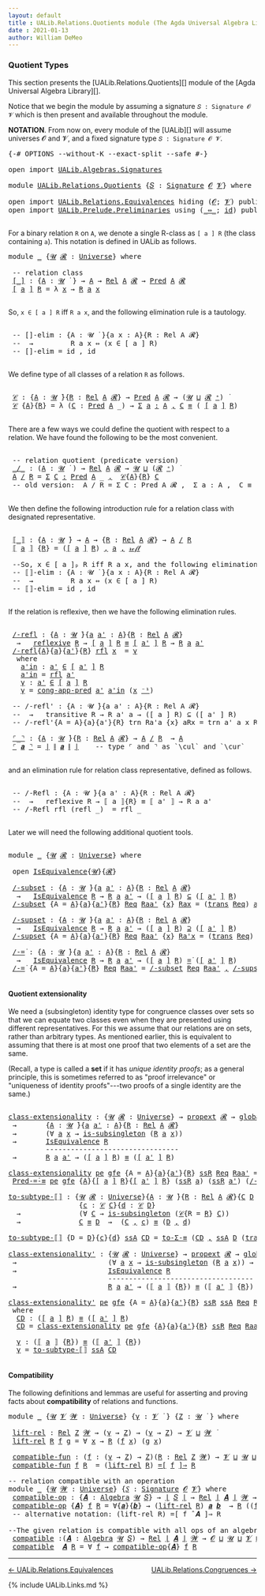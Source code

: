```yaml
---
layout: default
title : UALib.Relations.Quotients module (The Agda Universal Algebra Library)
date : 2021-01-13
author: William DeMeo
---
```


### <a id="quotient-types">Quotient Types</a>

This section presents the [UALib.Relations.Quotients][] module of the [Agda Universal Algebra Library][].

Notice that we begin the module by assuming a signature `𝑆 : Signature 𝓞 𝓥` which is then present and available throughout the module.

**NOTATION**.  From now on, every module of the [UALib][] will assume universes 𝓞 and 𝓥, and a fixed signature type `𝑆 : Signature 𝓞 𝓥`.

<pre class="Agda">
<a id="585" class="Symbol">{-#</a> <a id="589" class="Keyword">OPTIONS</a> <a id="597" class="Pragma">--without-K</a> <a id="609" class="Pragma">--exact-split</a> <a id="623" class="Pragma">--safe</a> <a id="630" class="Symbol">#-}</a>

<a id="635" class="Keyword">open</a> <a id="640" class="Keyword">import</a> <a id="647" href="UALib.Algebras.Signatures.html" class="Module">UALib.Algebras.Signatures</a>

<a id="674" class="Keyword">module</a> <a id="681" href="UALib.Relations.Quotients.html" class="Module">UALib.Relations.Quotients</a> <a id="707" class="Symbol">{</a><a id="708" href="UALib.Relations.Quotients.html#708" class="Bound">𝑆</a> <a id="710" class="Symbol">:</a> <a id="712" href="UALib.Algebras.Signatures.html#1457" class="Function">Signature</a> <a id="722" href="universes.html#613" class="Generalizable">𝓞</a> <a id="724" href="universes.html#617" class="Generalizable">𝓥</a><a id="725" class="Symbol">}</a> <a id="727" class="Keyword">where</a>

<a id="734" class="Keyword">open</a> <a id="739" class="Keyword">import</a> <a id="746" href="UALib.Relations.Equivalences.html" class="Module">UALib.Relations.Equivalences</a> <a id="775" class="Keyword">hiding</a> <a id="782" class="Symbol">(</a><a id="783" href="universes.html#613" class="Generalizable">𝓞</a><a id="784" class="Symbol">;</a> <a id="786" href="universes.html#617" class="Generalizable">𝓥</a><a id="787" class="Symbol">)</a> <a id="789" class="Keyword">public</a>
<a id="796" class="Keyword">open</a> <a id="801" class="Keyword">import</a> <a id="808" href="UALib.Prelude.Preliminaries.html" class="Module">UALib.Prelude.Preliminaries</a> <a id="836" class="Keyword">using</a> <a id="842" class="Symbol">(</a><a id="843" href="MGS-MLTT.html#7080" class="Function Operator">_⇔_</a><a id="846" class="Symbol">;</a> <a id="848" href="MGS-MLTT.html#3744" class="Function">id</a><a id="850" class="Symbol">)</a> <a id="852" class="Keyword">public</a>

</pre>

For a binary relation `R` on `A`, we denote a single R-class as `[ a ] R` (the class containing `a`). This notation is defined in UALib as follows.

<pre class="Agda">
<a id="1034" class="Keyword">module</a> <a id="1041" href="UALib.Relations.Quotients.html#1041" class="Module">_</a> <a id="1043" class="Symbol">{</a><a id="1044" href="UALib.Relations.Quotients.html#1044" class="Bound">𝓤</a> <a id="1046" href="UALib.Relations.Quotients.html#1046" class="Bound">𝓡</a> <a id="1048" class="Symbol">:</a> <a id="1050" href="universes.html#551" class="Postulate">Universe</a><a id="1058" class="Symbol">}</a> <a id="1060" class="Keyword">where</a>

 <a id="1068" class="Comment">-- relation class</a>
 <a id="1087" href="UALib.Relations.Quotients.html#1087" class="Function Operator">[_]</a> <a id="1091" class="Symbol">:</a> <a id="1093" class="Symbol">{</a><a id="1094" href="UALib.Relations.Quotients.html#1094" class="Bound">A</a> <a id="1096" class="Symbol">:</a> <a id="1098" href="UALib.Relations.Quotients.html#1044" class="Bound">𝓤</a> <a id="1100" href="universes.html#758" class="Function Operator">̇</a> <a id="1102" class="Symbol">}</a> <a id="1104" class="Symbol">→</a> <a id="1106" href="UALib.Relations.Quotients.html#1094" class="Bound">A</a> <a id="1108" class="Symbol">→</a> <a id="1110" href="UALib.Relations.Binary.html#1507" class="Function">Rel</a> <a id="1114" href="UALib.Relations.Quotients.html#1094" class="Bound">A</a> <a id="1116" href="UALib.Relations.Quotients.html#1046" class="Bound">𝓡</a> <a id="1118" class="Symbol">→</a> <a id="1120" href="UALib.Relations.Unary.html#1082" class="Function">Pred</a> <a id="1125" href="UALib.Relations.Quotients.html#1094" class="Bound">A</a> <a id="1127" href="UALib.Relations.Quotients.html#1046" class="Bound">𝓡</a>
 <a id="1130" href="UALib.Relations.Quotients.html#1087" class="Function Operator">[</a> <a id="1132" href="UALib.Relations.Quotients.html#1132" class="Bound">a</a> <a id="1134" href="UALib.Relations.Quotients.html#1087" class="Function Operator">]</a> <a id="1136" href="UALib.Relations.Quotients.html#1136" class="Bound">R</a> <a id="1138" class="Symbol">=</a> <a id="1140" class="Symbol">λ</a> <a id="1142" href="UALib.Relations.Quotients.html#1142" class="Bound">x</a> <a id="1144" class="Symbol">→</a> <a id="1146" href="UALib.Relations.Quotients.html#1136" class="Bound">R</a> <a id="1148" href="UALib.Relations.Quotients.html#1132" class="Bound">a</a> <a id="1150" href="UALib.Relations.Quotients.html#1142" class="Bound">x</a>

</pre>

So, `x ∈ [ a ] R` iff `R a x`, and the following elimination rule is a tautology.

<pre class="Agda">

 <a id="1263" class="Comment">-- []-elim : {A : 𝓤 ̇ }{a x : A}{R : Rel A 𝓡}</a>
 <a id="1310" class="Comment">--  →         R a x ⇔ (x ∈ [ a ] R)</a>
 <a id="1347" class="Comment">-- []-elim = id , id</a>

</pre>

We define type of all classes of a relation `R` as follows.

<pre class="Agda">

 <a id="1457" href="UALib.Relations.Quotients.html#1457" class="Function">𝒞</a> <a id="1459" class="Symbol">:</a> <a id="1461" class="Symbol">{</a><a id="1462" href="UALib.Relations.Quotients.html#1462" class="Bound">A</a> <a id="1464" class="Symbol">:</a> <a id="1466" href="UALib.Relations.Quotients.html#1044" class="Bound">𝓤</a> <a id="1468" href="universes.html#758" class="Function Operator">̇</a><a id="1469" class="Symbol">}{</a><a id="1471" href="UALib.Relations.Quotients.html#1471" class="Bound">R</a> <a id="1473" class="Symbol">:</a> <a id="1475" href="UALib.Relations.Binary.html#1507" class="Function">Rel</a> <a id="1479" href="UALib.Relations.Quotients.html#1462" class="Bound">A</a> <a id="1481" href="UALib.Relations.Quotients.html#1046" class="Bound">𝓡</a><a id="1482" class="Symbol">}</a> <a id="1484" class="Symbol">→</a> <a id="1486" href="UALib.Relations.Unary.html#1082" class="Function">Pred</a> <a id="1491" href="UALib.Relations.Quotients.html#1462" class="Bound">A</a> <a id="1493" href="UALib.Relations.Quotients.html#1046" class="Bound">𝓡</a> <a id="1495" class="Symbol">→</a> <a id="1497" class="Symbol">(</a><a id="1498" href="UALib.Relations.Quotients.html#1044" class="Bound">𝓤</a> <a id="1500" href="Agda.Primitive.html#636" class="Primitive Operator">⊔</a> <a id="1502" href="UALib.Relations.Quotients.html#1046" class="Bound">𝓡</a> <a id="1504" href="universes.html#527" class="Primitive Operator">⁺</a><a id="1505" class="Symbol">)</a> <a id="1507" href="universes.html#758" class="Function Operator">̇</a>
 <a id="1510" href="UALib.Relations.Quotients.html#1457" class="Function">𝒞</a> <a id="1512" class="Symbol">{</a><a id="1513" href="UALib.Relations.Quotients.html#1513" class="Bound">A</a><a id="1514" class="Symbol">}{</a><a id="1516" href="UALib.Relations.Quotients.html#1516" class="Bound">R</a><a id="1517" class="Symbol">}</a> <a id="1519" class="Symbol">=</a> <a id="1521" class="Symbol">λ</a> <a id="1523" class="Symbol">(</a><a id="1524" href="UALib.Relations.Quotients.html#1524" class="Bound">C</a> <a id="1526" class="Symbol">:</a> <a id="1528" href="UALib.Relations.Unary.html#1082" class="Function">Pred</a> <a id="1533" href="UALib.Relations.Quotients.html#1513" class="Bound">A</a> <a id="1535" class="Symbol">_)</a> <a id="1538" class="Symbol">→</a> <a id="1540" href="MGS-MLTT.html#3074" class="Function">Σ</a> <a id="1542" href="UALib.Relations.Quotients.html#1542" class="Bound">a</a> <a id="1544" href="MGS-MLTT.html#3074" class="Function">꞉</a> <a id="1546" href="UALib.Relations.Quotients.html#1513" class="Bound">A</a> <a id="1548" href="MGS-MLTT.html#3074" class="Function">,</a> <a id="1550" href="UALib.Relations.Quotients.html#1524" class="Bound">C</a> <a id="1552" href="UALib.Prelude.Preliminaries.html#5654" class="Datatype Operator">≡</a> <a id="1554" class="Symbol">(</a> <a id="1556" href="UALib.Relations.Quotients.html#1087" class="Function Operator">[</a> <a id="1558" href="UALib.Relations.Quotients.html#1542" class="Bound">a</a> <a id="1560" href="UALib.Relations.Quotients.html#1087" class="Function Operator">]</a> <a id="1562" href="UALib.Relations.Quotients.html#1516" class="Bound">R</a><a id="1563" class="Symbol">)</a>

</pre>

There are a few ways we could define the quotient with respect to a relation. We have found the following to be the most convenient.

<pre class="Agda">

 <a id="1727" class="Comment">-- relation quotient (predicate version)</a>
 <a id="1769" href="UALib.Relations.Quotients.html#1769" class="Function Operator">_/_</a> <a id="1773" class="Symbol">:</a> <a id="1775" class="Symbol">(</a><a id="1776" href="UALib.Relations.Quotients.html#1776" class="Bound">A</a> <a id="1778" class="Symbol">:</a> <a id="1780" href="UALib.Relations.Quotients.html#1044" class="Bound">𝓤</a> <a id="1782" href="universes.html#758" class="Function Operator">̇</a> <a id="1784" class="Symbol">)</a> <a id="1786" class="Symbol">→</a> <a id="1788" href="UALib.Relations.Binary.html#1507" class="Function">Rel</a> <a id="1792" href="UALib.Relations.Quotients.html#1776" class="Bound">A</a> <a id="1794" href="UALib.Relations.Quotients.html#1046" class="Bound">𝓡</a> <a id="1796" class="Symbol">→</a> <a id="1798" href="UALib.Relations.Quotients.html#1044" class="Bound">𝓤</a> <a id="1800" href="Agda.Primitive.html#636" class="Primitive Operator">⊔</a> <a id="1802" class="Symbol">(</a><a id="1803" href="UALib.Relations.Quotients.html#1046" class="Bound">𝓡</a> <a id="1805" href="universes.html#527" class="Primitive Operator">⁺</a><a id="1806" class="Symbol">)</a> <a id="1808" href="universes.html#758" class="Function Operator">̇</a>
 <a id="1811" href="UALib.Relations.Quotients.html#1811" class="Bound">A</a> <a id="1813" href="UALib.Relations.Quotients.html#1769" class="Function Operator">/</a> <a id="1815" href="UALib.Relations.Quotients.html#1815" class="Bound">R</a> <a id="1817" class="Symbol">=</a> <a id="1819" href="MGS-MLTT.html#3074" class="Function">Σ</a> <a id="1821" href="UALib.Relations.Quotients.html#1821" class="Bound">C</a> <a id="1823" href="MGS-MLTT.html#3074" class="Function">꞉</a> <a id="1825" href="UALib.Relations.Unary.html#1082" class="Function">Pred</a> <a id="1830" href="UALib.Relations.Quotients.html#1811" class="Bound">A</a> <a id="1832" class="Symbol">_</a> <a id="1834" href="MGS-MLTT.html#3074" class="Function">,</a>  <a id="1837" href="UALib.Relations.Quotients.html#1457" class="Function">𝒞</a><a id="1838" class="Symbol">{</a><a id="1839" href="UALib.Relations.Quotients.html#1811" class="Bound">A</a><a id="1840" class="Symbol">}{</a><a id="1842" href="UALib.Relations.Quotients.html#1815" class="Bound">R</a><a id="1843" class="Symbol">}</a> <a id="1845" href="UALib.Relations.Quotients.html#1821" class="Bound">C</a>
 <a id="1848" class="Comment">-- old version:  A / R = Σ C ꞉ Pred A 𝓡 ,  Σ a ꞉ A ,  C ≡ ( [ a ] R )</a>

</pre>

We then define the following introduction rule for a relation class with designated representative.

<pre class="Agda">

 <a id="2047" href="UALib.Relations.Quotients.html#2047" class="Function Operator">⟦_⟧</a> <a id="2051" class="Symbol">:</a> <a id="2053" class="Symbol">{</a><a id="2054" href="UALib.Relations.Quotients.html#2054" class="Bound">A</a> <a id="2056" class="Symbol">:</a> <a id="2058" href="UALib.Relations.Quotients.html#1044" class="Bound">𝓤</a> <a id="2060" href="universes.html#758" class="Function Operator">̇</a><a id="2061" class="Symbol">}</a> <a id="2063" class="Symbol">→</a> <a id="2065" href="UALib.Relations.Quotients.html#2054" class="Bound">A</a> <a id="2067" class="Symbol">→</a> <a id="2069" class="Symbol">{</a><a id="2070" href="UALib.Relations.Quotients.html#2070" class="Bound">R</a> <a id="2072" class="Symbol">:</a> <a id="2074" href="UALib.Relations.Binary.html#1507" class="Function">Rel</a> <a id="2078" href="UALib.Relations.Quotients.html#2054" class="Bound">A</a> <a id="2080" href="UALib.Relations.Quotients.html#1046" class="Bound">𝓡</a><a id="2081" class="Symbol">}</a> <a id="2083" class="Symbol">→</a> <a id="2085" href="UALib.Relations.Quotients.html#2054" class="Bound">A</a> <a id="2087" href="UALib.Relations.Quotients.html#1769" class="Function Operator">/</a> <a id="2089" href="UALib.Relations.Quotients.html#2070" class="Bound">R</a>
 <a id="2092" href="UALib.Relations.Quotients.html#2047" class="Function Operator">⟦</a> <a id="2094" href="UALib.Relations.Quotients.html#2094" class="Bound">a</a> <a id="2096" href="UALib.Relations.Quotients.html#2047" class="Function Operator">⟧</a> <a id="2098" class="Symbol">{</a><a id="2099" href="UALib.Relations.Quotients.html#2099" class="Bound">R</a><a id="2100" class="Symbol">}</a> <a id="2102" class="Symbol">=</a> <a id="2104" class="Symbol">(</a><a id="2105" href="UALib.Relations.Quotients.html#1087" class="Function Operator">[</a> <a id="2107" href="UALib.Relations.Quotients.html#2094" class="Bound">a</a> <a id="2109" href="UALib.Relations.Quotients.html#1087" class="Function Operator">]</a> <a id="2111" href="UALib.Relations.Quotients.html#2099" class="Bound">R</a><a id="2112" class="Symbol">)</a> <a id="2114" href="UALib.Prelude.Preliminaries.html#5763" class="InductiveConstructor Operator">,</a> <a id="2116" href="UALib.Relations.Quotients.html#2094" class="Bound">a</a> <a id="2118" href="UALib.Prelude.Preliminaries.html#5763" class="InductiveConstructor Operator">,</a> <a id="2120" href="UALib.Prelude.Preliminaries.html#5668" class="InductiveConstructor">𝓇ℯ𝒻𝓁</a>

 <a id="2127" class="Comment">--So, x ∈ [ a ]ₚ R iff R a x, and the following elimination rule is a tautology.</a>
 <a id="2209" class="Comment">-- ⟦⟧-elim : {A : 𝓤 ̇ }{a x : A}{R : Rel A 𝓡}</a>
 <a id="2256" class="Comment">--  →         R a x ⇔ (x ∈ [ a ] R)</a>
 <a id="2293" class="Comment">-- ⟦⟧-elim = id , id</a>

</pre>

If the relation is reflexive, then we have the following elimination rules.

<pre class="Agda">

 <a id="2419" href="UALib.Relations.Quotients.html#2419" class="Function">/-refl</a> <a id="2426" class="Symbol">:</a> <a id="2428" class="Symbol">{</a><a id="2429" href="UALib.Relations.Quotients.html#2429" class="Bound">A</a> <a id="2431" class="Symbol">:</a> <a id="2433" href="UALib.Relations.Quotients.html#1044" class="Bound">𝓤</a> <a id="2435" href="universes.html#758" class="Function Operator">̇</a><a id="2436" class="Symbol">}{</a><a id="2438" href="UALib.Relations.Quotients.html#2438" class="Bound">a</a> <a id="2440" href="UALib.Relations.Quotients.html#2440" class="Bound">a&#39;</a> <a id="2443" class="Symbol">:</a> <a id="2445" href="UALib.Relations.Quotients.html#2429" class="Bound">A</a><a id="2446" class="Symbol">}{</a><a id="2448" href="UALib.Relations.Quotients.html#2448" class="Bound">R</a> <a id="2450" class="Symbol">:</a> <a id="2452" href="UALib.Relations.Binary.html#1507" class="Function">Rel</a> <a id="2456" href="UALib.Relations.Quotients.html#2429" class="Bound">A</a> <a id="2458" href="UALib.Relations.Quotients.html#1046" class="Bound">𝓡</a><a id="2459" class="Symbol">}</a>
  <a id="2463" class="Symbol">→</a>   <a id="2467" href="UALib.Relations.Binary.html#2587" class="Function">reflexive</a> <a id="2477" href="UALib.Relations.Quotients.html#2448" class="Bound">R</a> <a id="2479" class="Symbol">→</a> <a id="2481" href="UALib.Relations.Quotients.html#1087" class="Function Operator">[</a> <a id="2483" href="UALib.Relations.Quotients.html#2438" class="Bound">a</a> <a id="2485" href="UALib.Relations.Quotients.html#1087" class="Function Operator">]</a> <a id="2487" href="UALib.Relations.Quotients.html#2448" class="Bound">R</a> <a id="2489" href="UALib.Prelude.Preliminaries.html#5654" class="Datatype Operator">≡</a> <a id="2491" href="UALib.Relations.Quotients.html#1087" class="Function Operator">[</a> <a id="2493" href="UALib.Relations.Quotients.html#2440" class="Bound">a&#39;</a> <a id="2496" href="UALib.Relations.Quotients.html#1087" class="Function Operator">]</a> <a id="2498" href="UALib.Relations.Quotients.html#2448" class="Bound">R</a> <a id="2500" class="Symbol">→</a> <a id="2502" href="UALib.Relations.Quotients.html#2448" class="Bound">R</a> <a id="2504" href="UALib.Relations.Quotients.html#2438" class="Bound">a</a> <a id="2506" href="UALib.Relations.Quotients.html#2440" class="Bound">a&#39;</a>
 <a id="2510" href="UALib.Relations.Quotients.html#2419" class="Function">/-refl</a><a id="2516" class="Symbol">{</a><a id="2517" href="UALib.Relations.Quotients.html#2517" class="Bound">A</a><a id="2518" class="Symbol">}{</a><a id="2520" href="UALib.Relations.Quotients.html#2520" class="Bound">a</a><a id="2521" class="Symbol">}{</a><a id="2523" href="UALib.Relations.Quotients.html#2523" class="Bound">a&#39;</a><a id="2525" class="Symbol">}{</a><a id="2527" href="UALib.Relations.Quotients.html#2527" class="Bound">R</a><a id="2528" class="Symbol">}</a> <a id="2530" href="UALib.Relations.Quotients.html#2530" class="Bound">rfl</a> <a id="2534" href="UALib.Relations.Quotients.html#2534" class="Bound">x</a>  <a id="2537" class="Symbol">=</a> <a id="2539" href="UALib.Relations.Quotients.html#2593" class="Function">γ</a>
  <a id="2543" class="Keyword">where</a>
   <a id="2552" href="UALib.Relations.Quotients.html#2552" class="Function">a&#39;in</a> <a id="2557" class="Symbol">:</a> <a id="2559" href="UALib.Relations.Quotients.html#2523" class="Bound">a&#39;</a> <a id="2562" href="UALib.Relations.Unary.html#2719" class="Function Operator">∈</a> <a id="2564" href="UALib.Relations.Quotients.html#1087" class="Function Operator">[</a> <a id="2566" href="UALib.Relations.Quotients.html#2523" class="Bound">a&#39;</a> <a id="2569" href="UALib.Relations.Quotients.html#1087" class="Function Operator">]</a> <a id="2571" href="UALib.Relations.Quotients.html#2527" class="Bound">R</a>
   <a id="2576" href="UALib.Relations.Quotients.html#2552" class="Function">a&#39;in</a> <a id="2581" class="Symbol">=</a> <a id="2583" href="UALib.Relations.Quotients.html#2530" class="Bound">rfl</a> <a id="2587" href="UALib.Relations.Quotients.html#2523" class="Bound">a&#39;</a>
   <a id="2593" href="UALib.Relations.Quotients.html#2593" class="Function">γ</a> <a id="2595" class="Symbol">:</a> <a id="2597" href="UALib.Relations.Quotients.html#2523" class="Bound">a&#39;</a> <a id="2600" href="UALib.Relations.Unary.html#2719" class="Function Operator">∈</a> <a id="2602" href="UALib.Relations.Quotients.html#1087" class="Function Operator">[</a> <a id="2604" href="UALib.Relations.Quotients.html#2520" class="Bound">a</a> <a id="2606" href="UALib.Relations.Quotients.html#1087" class="Function Operator">]</a> <a id="2608" href="UALib.Relations.Quotients.html#2527" class="Bound">R</a>
   <a id="2613" href="UALib.Relations.Quotients.html#2593" class="Function">γ</a> <a id="2615" class="Symbol">=</a> <a id="2617" href="UALib.Relations.Unary.html#6032" class="Function">cong-app-pred</a> <a id="2631" href="UALib.Relations.Quotients.html#2523" class="Bound">a&#39;</a> <a id="2634" href="UALib.Relations.Quotients.html#2552" class="Function">a&#39;in</a> <a id="2639" class="Symbol">(</a><a id="2640" href="UALib.Relations.Quotients.html#2534" class="Bound">x</a> <a id="2642" href="MGS-MLTT.html#6125" class="Function Operator">⁻¹</a><a id="2644" class="Symbol">)</a>

 <a id="2648" class="Comment">-- /-refl&#39; : {A : 𝓤 ̇}{a a&#39; : A}{R : Rel A 𝓡}</a>
 <a id="2695" class="Comment">--  →   transitive R → R a&#39; a → ([ a ] R) ⊆ ([ a&#39; ] R)</a>
 <a id="2751" class="Comment">-- /-refl&#39;{A = A}{a}{a&#39;}{R} trn Ra&#39;a {x} aRx = trn a&#39; a x Ra&#39;a aRx</a>

 <a id="2820" href="UALib.Relations.Quotients.html#2820" class="Function Operator">⌜_⌝</a> <a id="2824" class="Symbol">:</a> <a id="2826" class="Symbol">{</a><a id="2827" href="UALib.Relations.Quotients.html#2827" class="Bound">A</a> <a id="2829" class="Symbol">:</a> <a id="2831" href="UALib.Relations.Quotients.html#1044" class="Bound">𝓤</a> <a id="2833" href="universes.html#758" class="Function Operator">̇</a><a id="2834" class="Symbol">}{</a><a id="2836" href="UALib.Relations.Quotients.html#2836" class="Bound">R</a> <a id="2838" class="Symbol">:</a> <a id="2840" href="UALib.Relations.Binary.html#1507" class="Function">Rel</a> <a id="2844" href="UALib.Relations.Quotients.html#2827" class="Bound">A</a> <a id="2846" href="UALib.Relations.Quotients.html#1046" class="Bound">𝓡</a><a id="2847" class="Symbol">}</a> <a id="2849" class="Symbol">→</a> <a id="2851" href="UALib.Relations.Quotients.html#2827" class="Bound">A</a> <a id="2853" href="UALib.Relations.Quotients.html#1769" class="Function Operator">/</a> <a id="2855" href="UALib.Relations.Quotients.html#2836" class="Bound">R</a>  <a id="2858" class="Symbol">→</a> <a id="2860" href="UALib.Relations.Quotients.html#2827" class="Bound">A</a>
 <a id="2863" href="UALib.Relations.Quotients.html#2820" class="Function Operator">⌜</a> <a id="2865" href="UALib.Relations.Quotients.html#2865" class="Bound">𝒂</a> <a id="2867" href="UALib.Relations.Quotients.html#2820" class="Function Operator">⌝</a> <a id="2869" class="Symbol">=</a> <a id="2871" href="UALib.Prelude.Preliminaries.html#10371" class="Function Operator">∣</a> <a id="2873" href="UALib.Prelude.Preliminaries.html#10452" class="Function Operator">∥</a> <a id="2875" href="UALib.Relations.Quotients.html#2865" class="Bound">𝒂</a> <a id="2877" href="UALib.Prelude.Preliminaries.html#10452" class="Function Operator">∥</a> <a id="2879" href="UALib.Prelude.Preliminaries.html#10371" class="Function Operator">∣</a>    <a id="2884" class="Comment">-- type ⌜ and ⌝ as `\cul` and `\cur`</a>

</pre>

and an elimination rule for relation class representative, defined as follows.

<pre class="Agda">

 <a id="3029" class="Comment">-- /-Refl : {A : 𝓤 ̇}{a a&#39; : A}{R : Rel A 𝓡}</a>
 <a id="3075" class="Comment">--  →   reflexive R → ⟦ a ⟧{R} ≡ ⟦ a&#39; ⟧ → R a a&#39;</a>
 <a id="3125" class="Comment">-- /-Refl rfl (refl _)  = rfl _</a>

</pre>

Later we will need the following additional quotient tools.

<pre class="Agda">

<a id="3245" class="Keyword">module</a> <a id="3252" href="UALib.Relations.Quotients.html#3252" class="Module">_</a> <a id="3254" class="Symbol">{</a><a id="3255" href="UALib.Relations.Quotients.html#3255" class="Bound">𝓤</a> <a id="3257" href="UALib.Relations.Quotients.html#3257" class="Bound">𝓡</a> <a id="3259" class="Symbol">:</a> <a id="3261" href="universes.html#551" class="Postulate">Universe</a><a id="3269" class="Symbol">}</a> <a id="3271" class="Keyword">where</a>

 <a id="3279" class="Keyword">open</a> <a id="3284" href="UALib.Relations.Equivalences.html#668" class="Module">IsEquivalence</a><a id="3297" class="Symbol">{</a><a id="3298" href="UALib.Relations.Quotients.html#3255" class="Bound">𝓤</a><a id="3299" class="Symbol">}{</a><a id="3301" href="UALib.Relations.Quotients.html#3257" class="Bound">𝓡</a><a id="3302" class="Symbol">}</a>

 <a id="3306" href="UALib.Relations.Quotients.html#3306" class="Function">/-subset</a> <a id="3315" class="Symbol">:</a> <a id="3317" class="Symbol">{</a><a id="3318" href="UALib.Relations.Quotients.html#3318" class="Bound">A</a> <a id="3320" class="Symbol">:</a> <a id="3322" href="UALib.Relations.Quotients.html#3255" class="Bound">𝓤</a> <a id="3324" href="universes.html#758" class="Function Operator">̇</a><a id="3325" class="Symbol">}{</a><a id="3327" href="UALib.Relations.Quotients.html#3327" class="Bound">a</a> <a id="3329" href="UALib.Relations.Quotients.html#3329" class="Bound">a&#39;</a> <a id="3332" class="Symbol">:</a> <a id="3334" href="UALib.Relations.Quotients.html#3318" class="Bound">A</a><a id="3335" class="Symbol">}{</a><a id="3337" href="UALib.Relations.Quotients.html#3337" class="Bound">R</a> <a id="3339" class="Symbol">:</a> <a id="3341" href="UALib.Relations.Binary.html#1507" class="Function">Rel</a> <a id="3345" href="UALib.Relations.Quotients.html#3318" class="Bound">A</a> <a id="3347" href="UALib.Relations.Quotients.html#3257" class="Bound">𝓡</a><a id="3348" class="Symbol">}</a>
  <a id="3352" class="Symbol">→</a>   <a id="3356" href="UALib.Relations.Equivalences.html#668" class="Record">IsEquivalence</a> <a id="3370" href="UALib.Relations.Quotients.html#3337" class="Bound">R</a> <a id="3372" class="Symbol">→</a> <a id="3374" href="UALib.Relations.Quotients.html#3337" class="Bound">R</a> <a id="3376" href="UALib.Relations.Quotients.html#3327" class="Bound">a</a> <a id="3378" href="UALib.Relations.Quotients.html#3329" class="Bound">a&#39;</a> <a id="3381" class="Symbol">→</a> <a id="3383" class="Symbol">(</a><a id="3384" href="UALib.Relations.Quotients.html#1087" class="Function Operator">[</a> <a id="3386" href="UALib.Relations.Quotients.html#3327" class="Bound">a</a> <a id="3388" href="UALib.Relations.Quotients.html#1087" class="Function Operator">]</a> <a id="3390" href="UALib.Relations.Quotients.html#3337" class="Bound">R</a><a id="3391" class="Symbol">)</a> <a id="3393" href="UALib.Relations.Unary.html#3001" class="Function Operator">⊆</a> <a id="3395" class="Symbol">(</a><a id="3396" href="UALib.Relations.Quotients.html#1087" class="Function Operator">[</a> <a id="3398" href="UALib.Relations.Quotients.html#3329" class="Bound">a&#39;</a> <a id="3401" href="UALib.Relations.Quotients.html#1087" class="Function Operator">]</a> <a id="3403" href="UALib.Relations.Quotients.html#3337" class="Bound">R</a><a id="3404" class="Symbol">)</a>
 <a id="3407" href="UALib.Relations.Quotients.html#3306" class="Function">/-subset</a> <a id="3416" class="Symbol">{</a><a id="3417" class="Argument">A</a> <a id="3419" class="Symbol">=</a> <a id="3421" href="UALib.Relations.Quotients.html#3421" class="Bound">A</a><a id="3422" class="Symbol">}{</a><a id="3424" href="UALib.Relations.Quotients.html#3424" class="Bound">a</a><a id="3425" class="Symbol">}{</a><a id="3427" href="UALib.Relations.Quotients.html#3427" class="Bound">a&#39;</a><a id="3429" class="Symbol">}{</a><a id="3431" href="UALib.Relations.Quotients.html#3431" class="Bound">R</a><a id="3432" class="Symbol">}</a> <a id="3434" href="UALib.Relations.Quotients.html#3434" class="Bound">Req</a> <a id="3438" href="UALib.Relations.Quotients.html#3438" class="Bound">Raa&#39;</a> <a id="3443" class="Symbol">{</a><a id="3444" href="UALib.Relations.Quotients.html#3444" class="Bound">x</a><a id="3445" class="Symbol">}</a> <a id="3447" href="UALib.Relations.Quotients.html#3447" class="Bound">Rax</a> <a id="3451" class="Symbol">=</a> <a id="3453" class="Symbol">(</a><a id="3454" href="UALib.Relations.Equivalences.html#786" class="Field">trans</a> <a id="3460" href="UALib.Relations.Quotients.html#3434" class="Bound">Req</a><a id="3463" class="Symbol">)</a> <a id="3465" href="UALib.Relations.Quotients.html#3427" class="Bound">a&#39;</a> <a id="3468" href="UALib.Relations.Quotients.html#3424" class="Bound">a</a> <a id="3470" href="UALib.Relations.Quotients.html#3444" class="Bound">x</a> <a id="3472" class="Symbol">(</a><a id="3473" href="UALib.Relations.Equivalences.html#761" class="Field">sym</a> <a id="3477" href="UALib.Relations.Quotients.html#3434" class="Bound">Req</a> <a id="3481" href="UALib.Relations.Quotients.html#3424" class="Bound">a</a> <a id="3483" href="UALib.Relations.Quotients.html#3427" class="Bound">a&#39;</a> <a id="3486" href="UALib.Relations.Quotients.html#3438" class="Bound">Raa&#39;</a><a id="3490" class="Symbol">)</a> <a id="3492" href="UALib.Relations.Quotients.html#3447" class="Bound">Rax</a>

 <a id="3498" href="UALib.Relations.Quotients.html#3498" class="Function">/-supset</a> <a id="3507" class="Symbol">:</a> <a id="3509" class="Symbol">{</a><a id="3510" href="UALib.Relations.Quotients.html#3510" class="Bound">A</a> <a id="3512" class="Symbol">:</a> <a id="3514" href="UALib.Relations.Quotients.html#3255" class="Bound">𝓤</a> <a id="3516" href="universes.html#758" class="Function Operator">̇</a><a id="3517" class="Symbol">}{</a><a id="3519" href="UALib.Relations.Quotients.html#3519" class="Bound">a</a> <a id="3521" href="UALib.Relations.Quotients.html#3521" class="Bound">a&#39;</a> <a id="3524" class="Symbol">:</a> <a id="3526" href="UALib.Relations.Quotients.html#3510" class="Bound">A</a><a id="3527" class="Symbol">}{</a><a id="3529" href="UALib.Relations.Quotients.html#3529" class="Bound">R</a> <a id="3531" class="Symbol">:</a> <a id="3533" href="UALib.Relations.Binary.html#1507" class="Function">Rel</a> <a id="3537" href="UALib.Relations.Quotients.html#3510" class="Bound">A</a> <a id="3539" href="UALib.Relations.Quotients.html#3257" class="Bound">𝓡</a><a id="3540" class="Symbol">}</a>
  <a id="3544" class="Symbol">→</a>   <a id="3548" href="UALib.Relations.Equivalences.html#668" class="Record">IsEquivalence</a> <a id="3562" href="UALib.Relations.Quotients.html#3529" class="Bound">R</a> <a id="3564" class="Symbol">→</a> <a id="3566" href="UALib.Relations.Quotients.html#3529" class="Bound">R</a> <a id="3568" href="UALib.Relations.Quotients.html#3519" class="Bound">a</a> <a id="3570" href="UALib.Relations.Quotients.html#3521" class="Bound">a&#39;</a> <a id="3573" class="Symbol">→</a> <a id="3575" class="Symbol">(</a><a id="3576" href="UALib.Relations.Quotients.html#1087" class="Function Operator">[</a> <a id="3578" href="UALib.Relations.Quotients.html#3519" class="Bound">a</a> <a id="3580" href="UALib.Relations.Quotients.html#1087" class="Function Operator">]</a> <a id="3582" href="UALib.Relations.Quotients.html#3529" class="Bound">R</a><a id="3583" class="Symbol">)</a> <a id="3585" href="UALib.Relations.Unary.html#3103" class="Function Operator">⊇</a> <a id="3587" class="Symbol">(</a><a id="3588" href="UALib.Relations.Quotients.html#1087" class="Function Operator">[</a> <a id="3590" href="UALib.Relations.Quotients.html#3521" class="Bound">a&#39;</a> <a id="3593" href="UALib.Relations.Quotients.html#1087" class="Function Operator">]</a> <a id="3595" href="UALib.Relations.Quotients.html#3529" class="Bound">R</a><a id="3596" class="Symbol">)</a>
 <a id="3599" href="UALib.Relations.Quotients.html#3498" class="Function">/-supset</a> <a id="3608" class="Symbol">{</a><a id="3609" class="Argument">A</a> <a id="3611" class="Symbol">=</a> <a id="3613" href="UALib.Relations.Quotients.html#3613" class="Bound">A</a><a id="3614" class="Symbol">}{</a><a id="3616" href="UALib.Relations.Quotients.html#3616" class="Bound">a</a><a id="3617" class="Symbol">}{</a><a id="3619" href="UALib.Relations.Quotients.html#3619" class="Bound">a&#39;</a><a id="3621" class="Symbol">}{</a><a id="3623" href="UALib.Relations.Quotients.html#3623" class="Bound">R</a><a id="3624" class="Symbol">}</a> <a id="3626" href="UALib.Relations.Quotients.html#3626" class="Bound">Req</a> <a id="3630" href="UALib.Relations.Quotients.html#3630" class="Bound">Raa&#39;</a> <a id="3635" class="Symbol">{</a><a id="3636" href="UALib.Relations.Quotients.html#3636" class="Bound">x</a><a id="3637" class="Symbol">}</a> <a id="3639" href="UALib.Relations.Quotients.html#3639" class="Bound">Ra&#39;x</a> <a id="3644" class="Symbol">=</a> <a id="3646" class="Symbol">(</a><a id="3647" href="UALib.Relations.Equivalences.html#786" class="Field">trans</a> <a id="3653" href="UALib.Relations.Quotients.html#3626" class="Bound">Req</a><a id="3656" class="Symbol">)</a> <a id="3658" href="UALib.Relations.Quotients.html#3616" class="Bound">a</a> <a id="3660" href="UALib.Relations.Quotients.html#3619" class="Bound">a&#39;</a> <a id="3663" href="UALib.Relations.Quotients.html#3636" class="Bound">x</a> <a id="3665" href="UALib.Relations.Quotients.html#3630" class="Bound">Raa&#39;</a> <a id="3670" href="UALib.Relations.Quotients.html#3639" class="Bound">Ra&#39;x</a>

 <a id="3677" href="UALib.Relations.Quotients.html#3677" class="Function">/-=̇</a> <a id="3682" class="Symbol">:</a> <a id="3684" class="Symbol">{</a><a id="3685" href="UALib.Relations.Quotients.html#3685" class="Bound">A</a> <a id="3687" class="Symbol">:</a> <a id="3689" href="UALib.Relations.Quotients.html#3255" class="Bound">𝓤</a> <a id="3691" href="universes.html#758" class="Function Operator">̇</a><a id="3692" class="Symbol">}{</a><a id="3694" href="UALib.Relations.Quotients.html#3694" class="Bound">a</a> <a id="3696" href="UALib.Relations.Quotients.html#3696" class="Bound">a&#39;</a> <a id="3699" class="Symbol">:</a> <a id="3701" href="UALib.Relations.Quotients.html#3685" class="Bound">A</a><a id="3702" class="Symbol">}{</a><a id="3704" href="UALib.Relations.Quotients.html#3704" class="Bound">R</a> <a id="3706" class="Symbol">:</a> <a id="3708" href="UALib.Relations.Binary.html#1507" class="Function">Rel</a> <a id="3712" href="UALib.Relations.Quotients.html#3685" class="Bound">A</a> <a id="3714" href="UALib.Relations.Quotients.html#3257" class="Bound">𝓡</a><a id="3715" class="Symbol">}</a>
  <a id="3719" class="Symbol">→</a>   <a id="3723" href="UALib.Relations.Equivalences.html#668" class="Record">IsEquivalence</a> <a id="3737" href="UALib.Relations.Quotients.html#3704" class="Bound">R</a> <a id="3739" class="Symbol">→</a> <a id="3741" href="UALib.Relations.Quotients.html#3704" class="Bound">R</a> <a id="3743" href="UALib.Relations.Quotients.html#3694" class="Bound">a</a> <a id="3745" href="UALib.Relations.Quotients.html#3696" class="Bound">a&#39;</a> <a id="3748" class="Symbol">→</a> <a id="3750" class="Symbol">(</a><a id="3751" href="UALib.Relations.Quotients.html#1087" class="Function Operator">[</a> <a id="3753" href="UALib.Relations.Quotients.html#3694" class="Bound">a</a> <a id="3755" href="UALib.Relations.Quotients.html#1087" class="Function Operator">]</a> <a id="3757" href="UALib.Relations.Quotients.html#3704" class="Bound">R</a><a id="3758" class="Symbol">)</a> <a id="3760" href="UALib.Relations.Unary.html#3685" class="Function Operator">=̇</a> <a id="3763" class="Symbol">(</a><a id="3764" href="UALib.Relations.Quotients.html#1087" class="Function Operator">[</a> <a id="3766" href="UALib.Relations.Quotients.html#3696" class="Bound">a&#39;</a> <a id="3769" href="UALib.Relations.Quotients.html#1087" class="Function Operator">]</a> <a id="3771" href="UALib.Relations.Quotients.html#3704" class="Bound">R</a><a id="3772" class="Symbol">)</a>
 <a id="3775" href="UALib.Relations.Quotients.html#3677" class="Function">/-=̇</a> <a id="3780" class="Symbol">{</a><a id="3781" class="Argument">A</a> <a id="3783" class="Symbol">=</a> <a id="3785" href="UALib.Relations.Quotients.html#3785" class="Bound">A</a><a id="3786" class="Symbol">}{</a><a id="3788" href="UALib.Relations.Quotients.html#3788" class="Bound">a</a><a id="3789" class="Symbol">}{</a><a id="3791" href="UALib.Relations.Quotients.html#3791" class="Bound">a&#39;</a><a id="3793" class="Symbol">}{</a><a id="3795" href="UALib.Relations.Quotients.html#3795" class="Bound">R</a><a id="3796" class="Symbol">}</a> <a id="3798" href="UALib.Relations.Quotients.html#3798" class="Bound">Req</a> <a id="3802" href="UALib.Relations.Quotients.html#3802" class="Bound">Raa&#39;</a> <a id="3807" class="Symbol">=</a> <a id="3809" href="UALib.Relations.Quotients.html#3306" class="Function">/-subset</a> <a id="3818" href="UALib.Relations.Quotients.html#3798" class="Bound">Req</a> <a id="3822" href="UALib.Relations.Quotients.html#3802" class="Bound">Raa&#39;</a> <a id="3827" href="UALib.Prelude.Preliminaries.html#5763" class="InductiveConstructor Operator">,</a> <a id="3829" href="UALib.Relations.Quotients.html#3498" class="Function">/-supset</a> <a id="3838" href="UALib.Relations.Quotients.html#3798" class="Bound">Req</a> <a id="3842" href="UALib.Relations.Quotients.html#3802" class="Bound">Raa&#39;</a>

</pre>

#### <a id="quotient-extensionality">Quotient extensionality</a>

We need a (subsingleton) identity type for congruence classes over sets so that we can equate two classes even when they are presented using different representatives.  For this we assume that our relations are on sets, rather than arbitrary types.  As mentioned earlier, this is equivalent to assuming that there is at most one proof that two elements of a set are the same.

(Recall, a type is called a **set** if it has *unique identity proofs*; as a general principle, this is sometimes referred to as "proof irrelevance" or "uniqueness of identity proofs"---two proofs of a single identity are the same.)

<pre class="Agda">

<a id="class-extensionality"></a><a id="4551" href="UALib.Relations.Quotients.html#4551" class="Function">class-extensionality</a> <a id="4572" class="Symbol">:</a> <a id="4574" class="Symbol">{</a><a id="4575" href="UALib.Relations.Quotients.html#4575" class="Bound">𝓤</a> <a id="4577" href="UALib.Relations.Quotients.html#4577" class="Bound">𝓡</a> <a id="4579" class="Symbol">:</a> <a id="4581" href="universes.html#551" class="Postulate">Universe</a><a id="4589" class="Symbol">}</a> <a id="4591" class="Symbol">→</a> <a id="4593" href="MGS-Powerset.html#382" class="Function">propext</a> <a id="4601" href="UALib.Relations.Quotients.html#4577" class="Bound">𝓡</a> <a id="4603" class="Symbol">→</a> <a id="4605" href="MGS-Subsingleton-Theorems.html#3468" class="Function">global-dfunext</a>
 <a id="4621" class="Symbol">→</a>       <a id="4629" class="Symbol">{</a><a id="4630" href="UALib.Relations.Quotients.html#4630" class="Bound">A</a> <a id="4632" class="Symbol">:</a> <a id="4634" href="UALib.Relations.Quotients.html#4575" class="Bound">𝓤</a> <a id="4636" href="universes.html#758" class="Function Operator">̇</a><a id="4637" class="Symbol">}{</a><a id="4639" href="UALib.Relations.Quotients.html#4639" class="Bound">a</a> <a id="4641" href="UALib.Relations.Quotients.html#4641" class="Bound">a&#39;</a> <a id="4644" class="Symbol">:</a> <a id="4646" href="UALib.Relations.Quotients.html#4630" class="Bound">A</a><a id="4647" class="Symbol">}{</a><a id="4649" href="UALib.Relations.Quotients.html#4649" class="Bound">R</a> <a id="4651" class="Symbol">:</a> <a id="4653" href="UALib.Relations.Binary.html#1507" class="Function">Rel</a> <a id="4657" href="UALib.Relations.Quotients.html#4630" class="Bound">A</a> <a id="4659" href="UALib.Relations.Quotients.html#4577" class="Bound">𝓡</a><a id="4660" class="Symbol">}</a>
 <a id="4663" class="Symbol">→</a>       <a id="4671" class="Symbol">(∀</a> <a id="4674" href="UALib.Relations.Quotients.html#4674" class="Bound">a</a> <a id="4676" href="UALib.Relations.Quotients.html#4676" class="Bound">x</a> <a id="4678" class="Symbol">→</a> <a id="4680" href="MGS-Basic-UF.html#743" class="Function">is-subsingleton</a> <a id="4696" class="Symbol">(</a><a id="4697" href="UALib.Relations.Quotients.html#4649" class="Bound">R</a> <a id="4699" href="UALib.Relations.Quotients.html#4674" class="Bound">a</a> <a id="4701" href="UALib.Relations.Quotients.html#4676" class="Bound">x</a><a id="4702" class="Symbol">))</a>
 <a id="4706" class="Symbol">→</a>       <a id="4714" href="UALib.Relations.Equivalences.html#668" class="Record">IsEquivalence</a> <a id="4728" href="UALib.Relations.Quotients.html#4649" class="Bound">R</a>
         <a id="4739" class="Comment">--------------------------------</a>
 <a id="4773" class="Symbol">→</a>       <a id="4781" href="UALib.Relations.Quotients.html#4649" class="Bound">R</a> <a id="4783" href="UALib.Relations.Quotients.html#4639" class="Bound">a</a> <a id="4785" href="UALib.Relations.Quotients.html#4641" class="Bound">a&#39;</a> <a id="4788" class="Symbol">→</a> <a id="4790" class="Symbol">(</a><a id="4791" href="UALib.Relations.Quotients.html#1087" class="Function Operator">[</a> <a id="4793" href="UALib.Relations.Quotients.html#4639" class="Bound">a</a> <a id="4795" href="UALib.Relations.Quotients.html#1087" class="Function Operator">]</a> <a id="4797" href="UALib.Relations.Quotients.html#4649" class="Bound">R</a><a id="4798" class="Symbol">)</a> <a id="4800" href="UALib.Prelude.Preliminaries.html#5654" class="Datatype Operator">≡</a> <a id="4802" class="Symbol">(</a><a id="4803" href="UALib.Relations.Quotients.html#1087" class="Function Operator">[</a> <a id="4805" href="UALib.Relations.Quotients.html#4641" class="Bound">a&#39;</a> <a id="4808" href="UALib.Relations.Quotients.html#1087" class="Function Operator">]</a> <a id="4810" href="UALib.Relations.Quotients.html#4649" class="Bound">R</a><a id="4811" class="Symbol">)</a>

<a id="4814" href="UALib.Relations.Quotients.html#4551" class="Function">class-extensionality</a> <a id="4835" href="UALib.Relations.Quotients.html#4835" class="Bound">pe</a> <a id="4838" href="UALib.Relations.Quotients.html#4838" class="Bound">gfe</a> <a id="4842" class="Symbol">{</a><a id="4843" class="Argument">A</a> <a id="4845" class="Symbol">=</a> <a id="4847" href="UALib.Relations.Quotients.html#4847" class="Bound">A</a><a id="4848" class="Symbol">}{</a><a id="4850" href="UALib.Relations.Quotients.html#4850" class="Bound">a</a><a id="4851" class="Symbol">}{</a><a id="4853" href="UALib.Relations.Quotients.html#4853" class="Bound">a&#39;</a><a id="4855" class="Symbol">}{</a><a id="4857" href="UALib.Relations.Quotients.html#4857" class="Bound">R</a><a id="4858" class="Symbol">}</a> <a id="4860" href="UALib.Relations.Quotients.html#4860" class="Bound">ssR</a> <a id="4864" href="UALib.Relations.Quotients.html#4864" class="Bound">Req</a> <a id="4868" href="UALib.Relations.Quotients.html#4868" class="Bound">Raa&#39;</a> <a id="4873" class="Symbol">=</a>
 <a id="4876" href="UALib.Relations.Unary.html#4570" class="Function">Pred-=̇-≡</a> <a id="4886" href="UALib.Relations.Quotients.html#4835" class="Bound">pe</a> <a id="4889" href="UALib.Relations.Quotients.html#4838" class="Bound">gfe</a> <a id="4893" class="Symbol">{</a><a id="4894" href="UALib.Relations.Quotients.html#4847" class="Bound">A</a><a id="4895" class="Symbol">}{</a><a id="4897" href="UALib.Relations.Quotients.html#1087" class="Function Operator">[</a> <a id="4899" href="UALib.Relations.Quotients.html#4850" class="Bound">a</a> <a id="4901" href="UALib.Relations.Quotients.html#1087" class="Function Operator">]</a> <a id="4903" href="UALib.Relations.Quotients.html#4857" class="Bound">R</a><a id="4904" class="Symbol">}{</a><a id="4906" href="UALib.Relations.Quotients.html#1087" class="Function Operator">[</a> <a id="4908" href="UALib.Relations.Quotients.html#4853" class="Bound">a&#39;</a> <a id="4911" href="UALib.Relations.Quotients.html#1087" class="Function Operator">]</a> <a id="4913" href="UALib.Relations.Quotients.html#4857" class="Bound">R</a><a id="4914" class="Symbol">}</a> <a id="4916" class="Symbol">(</a><a id="4917" href="UALib.Relations.Quotients.html#4860" class="Bound">ssR</a> <a id="4921" href="UALib.Relations.Quotients.html#4850" class="Bound">a</a><a id="4922" class="Symbol">)</a> <a id="4924" class="Symbol">(</a><a id="4925" href="UALib.Relations.Quotients.html#4860" class="Bound">ssR</a> <a id="4929" href="UALib.Relations.Quotients.html#4853" class="Bound">a&#39;</a><a id="4931" class="Symbol">)</a> <a id="4933" class="Symbol">(</a><a id="4934" href="UALib.Relations.Quotients.html#3677" class="Function">/-=̇</a> <a id="4939" href="UALib.Relations.Quotients.html#4864" class="Bound">Req</a> <a id="4943" href="UALib.Relations.Quotients.html#4868" class="Bound">Raa&#39;</a><a id="4947" class="Symbol">)</a>

<a id="to-subtype-⟦⟧"></a><a id="4950" href="UALib.Relations.Quotients.html#4950" class="Function">to-subtype-⟦⟧</a> <a id="4964" class="Symbol">:</a> <a id="4966" class="Symbol">{</a><a id="4967" href="UALib.Relations.Quotients.html#4967" class="Bound">𝓤</a> <a id="4969" href="UALib.Relations.Quotients.html#4969" class="Bound">𝓡</a> <a id="4971" class="Symbol">:</a> <a id="4973" href="universes.html#551" class="Postulate">Universe</a><a id="4981" class="Symbol">}{</a><a id="4983" href="UALib.Relations.Quotients.html#4983" class="Bound">A</a> <a id="4985" class="Symbol">:</a> <a id="4987" href="UALib.Relations.Quotients.html#4967" class="Bound">𝓤</a> <a id="4989" href="universes.html#758" class="Function Operator">̇</a><a id="4990" class="Symbol">}{</a><a id="4992" href="UALib.Relations.Quotients.html#4992" class="Bound">R</a> <a id="4994" class="Symbol">:</a> <a id="4996" href="UALib.Relations.Binary.html#1507" class="Function">Rel</a> <a id="5000" href="UALib.Relations.Quotients.html#4983" class="Bound">A</a> <a id="5002" href="UALib.Relations.Quotients.html#4969" class="Bound">𝓡</a><a id="5003" class="Symbol">}{</a><a id="5005" href="UALib.Relations.Quotients.html#5005" class="Bound">C</a> <a id="5007" href="UALib.Relations.Quotients.html#5007" class="Bound">D</a> <a id="5009" class="Symbol">:</a> <a id="5011" href="UALib.Relations.Unary.html#1082" class="Function">Pred</a> <a id="5016" href="UALib.Relations.Quotients.html#4983" class="Bound">A</a> <a id="5018" href="UALib.Relations.Quotients.html#4969" class="Bound">𝓡</a><a id="5019" class="Symbol">}</a>
                 <a id="5038" class="Symbol">{</a><a id="5039" href="UALib.Relations.Quotients.html#5039" class="Bound">c</a> <a id="5041" class="Symbol">:</a> <a id="5043" href="UALib.Relations.Quotients.html#1457" class="Function">𝒞</a> <a id="5045" href="UALib.Relations.Quotients.html#5005" class="Bound">C</a><a id="5046" class="Symbol">}{</a><a id="5048" href="UALib.Relations.Quotients.html#5048" class="Bound">d</a> <a id="5050" class="Symbol">:</a> <a id="5052" href="UALib.Relations.Quotients.html#1457" class="Function">𝒞</a> <a id="5054" href="UALib.Relations.Quotients.html#5007" class="Bound">D</a><a id="5055" class="Symbol">}</a>
  <a id="5059" class="Symbol">→</a>              <a id="5074" class="Symbol">(∀</a> <a id="5077" href="UALib.Relations.Quotients.html#5077" class="Bound">C</a> <a id="5079" class="Symbol">→</a> <a id="5081" href="MGS-Basic-UF.html#743" class="Function">is-subsingleton</a> <a id="5097" class="Symbol">(</a><a id="5098" href="UALib.Relations.Quotients.html#1457" class="Function">𝒞</a><a id="5099" class="Symbol">{</a><a id="5100" class="Argument">R</a> <a id="5102" class="Symbol">=</a> <a id="5104" href="UALib.Relations.Quotients.html#4992" class="Bound">R</a><a id="5105" class="Symbol">}</a> <a id="5107" href="UALib.Relations.Quotients.html#5077" class="Bound">C</a><a id="5108" class="Symbol">))</a>
  <a id="5113" class="Symbol">→</a>              <a id="5128" href="UALib.Relations.Quotients.html#5005" class="Bound">C</a> <a id="5130" href="UALib.Prelude.Preliminaries.html#5654" class="Datatype Operator">≡</a> <a id="5132" href="UALib.Relations.Quotients.html#5007" class="Bound">D</a>  <a id="5135" class="Symbol">→</a>  <a id="5138" class="Symbol">(</a><a id="5139" href="UALib.Relations.Quotients.html#5005" class="Bound">C</a> <a id="5141" href="UALib.Prelude.Preliminaries.html#5763" class="InductiveConstructor Operator">,</a> <a id="5143" href="UALib.Relations.Quotients.html#5039" class="Bound">c</a><a id="5144" class="Symbol">)</a> <a id="5146" href="UALib.Prelude.Preliminaries.html#5654" class="Datatype Operator">≡</a> <a id="5148" class="Symbol">(</a><a id="5149" href="UALib.Relations.Quotients.html#5007" class="Bound">D</a> <a id="5151" href="UALib.Prelude.Preliminaries.html#5763" class="InductiveConstructor Operator">,</a> <a id="5153" href="UALib.Relations.Quotients.html#5048" class="Bound">d</a><a id="5154" class="Symbol">)</a>

<a id="5157" href="UALib.Relations.Quotients.html#4950" class="Function">to-subtype-⟦⟧</a> <a id="5171" class="Symbol">{</a><a id="5172" class="Argument">D</a> <a id="5174" class="Symbol">=</a> <a id="5176" href="UALib.Relations.Quotients.html#5176" class="Bound">D</a><a id="5177" class="Symbol">}{</a><a id="5179" href="UALib.Relations.Quotients.html#5179" class="Bound">c</a><a id="5180" class="Symbol">}{</a><a id="5182" href="UALib.Relations.Quotients.html#5182" class="Bound">d</a><a id="5183" class="Symbol">}</a> <a id="5185" href="UALib.Relations.Quotients.html#5185" class="Bound">ssA</a> <a id="5189" href="UALib.Relations.Quotients.html#5189" class="Bound">CD</a> <a id="5192" class="Symbol">=</a> <a id="5194" href="MGS-Basic-UF.html#7284" class="Function">to-Σ-≡</a> <a id="5201" class="Symbol">(</a><a id="5202" href="UALib.Relations.Quotients.html#5189" class="Bound">CD</a> <a id="5205" href="UALib.Prelude.Preliminaries.html#5763" class="InductiveConstructor Operator">,</a> <a id="5207" href="UALib.Relations.Quotients.html#5185" class="Bound">ssA</a> <a id="5211" href="UALib.Relations.Quotients.html#5176" class="Bound">D</a> <a id="5213" class="Symbol">(</a><a id="5214" href="MGS-MLTT.html#4946" class="Function">transport</a> <a id="5224" href="UALib.Relations.Quotients.html#1457" class="Function">𝒞</a> <a id="5226" href="UALib.Relations.Quotients.html#5189" class="Bound">CD</a> <a id="5229" href="UALib.Relations.Quotients.html#5179" class="Bound">c</a><a id="5230" class="Symbol">)</a> <a id="5232" href="UALib.Relations.Quotients.html#5182" class="Bound">d</a><a id="5233" class="Symbol">)</a>

<a id="class-extensionality&#39;"></a><a id="5236" href="UALib.Relations.Quotients.html#5236" class="Function">class-extensionality&#39;</a> <a id="5258" class="Symbol">:</a> <a id="5260" class="Symbol">{</a><a id="5261" href="UALib.Relations.Quotients.html#5261" class="Bound">𝓤</a> <a id="5263" href="UALib.Relations.Quotients.html#5263" class="Bound">𝓡</a> <a id="5265" class="Symbol">:</a> <a id="5267" href="universes.html#551" class="Postulate">Universe</a><a id="5275" class="Symbol">}</a> <a id="5277" class="Symbol">→</a> <a id="5279" href="MGS-Powerset.html#382" class="Function">propext</a> <a id="5287" href="UALib.Relations.Quotients.html#5263" class="Bound">𝓡</a> <a id="5289" class="Symbol">→</a> <a id="5291" href="MGS-Subsingleton-Theorems.html#3468" class="Function">global-dfunext</a> <a id="5306" class="Symbol">→</a> <a id="5308" class="Symbol">{</a><a id="5309" href="UALib.Relations.Quotients.html#5309" class="Bound">A</a> <a id="5311" class="Symbol">:</a> <a id="5313" href="UALib.Relations.Quotients.html#5261" class="Bound">𝓤</a> <a id="5315" href="universes.html#758" class="Function Operator">̇</a><a id="5316" class="Symbol">}{</a><a id="5318" href="UALib.Relations.Quotients.html#5318" class="Bound">a</a> <a id="5320" href="UALib.Relations.Quotients.html#5320" class="Bound">a&#39;</a> <a id="5323" class="Symbol">:</a> <a id="5325" href="UALib.Relations.Quotients.html#5309" class="Bound">A</a><a id="5326" class="Symbol">}{</a><a id="5328" href="UALib.Relations.Quotients.html#5328" class="Bound">R</a> <a id="5330" class="Symbol">:</a> <a id="5332" href="UALib.Relations.Binary.html#1507" class="Function">Rel</a> <a id="5336" href="UALib.Relations.Quotients.html#5309" class="Bound">A</a> <a id="5338" href="UALib.Relations.Quotients.html#5263" class="Bound">𝓡</a><a id="5339" class="Symbol">}</a>
 <a id="5342" class="Symbol">→</a>                      <a id="5365" class="Symbol">(∀</a> <a id="5368" href="UALib.Relations.Quotients.html#5368" class="Bound">a</a> <a id="5370" href="UALib.Relations.Quotients.html#5370" class="Bound">x</a> <a id="5372" class="Symbol">→</a> <a id="5374" href="MGS-Basic-UF.html#743" class="Function">is-subsingleton</a> <a id="5390" class="Symbol">(</a><a id="5391" href="UALib.Relations.Quotients.html#5328" class="Bound">R</a> <a id="5393" href="UALib.Relations.Quotients.html#5368" class="Bound">a</a> <a id="5395" href="UALib.Relations.Quotients.html#5370" class="Bound">x</a><a id="5396" class="Symbol">))</a> <a id="5399" class="Symbol">→</a> <a id="5401" class="Symbol">(∀</a> <a id="5404" href="UALib.Relations.Quotients.html#5404" class="Bound">C</a> <a id="5406" class="Symbol">→</a> <a id="5408" href="MGS-Basic-UF.html#743" class="Function">is-subsingleton</a> <a id="5424" class="Symbol">(</a><a id="5425" href="UALib.Relations.Quotients.html#1457" class="Function">𝒞</a> <a id="5427" href="UALib.Relations.Quotients.html#5404" class="Bound">C</a><a id="5428" class="Symbol">))</a>
 <a id="5432" class="Symbol">→</a>                      <a id="5455" href="UALib.Relations.Equivalences.html#668" class="Record">IsEquivalence</a> <a id="5469" href="UALib.Relations.Quotients.html#5328" class="Bound">R</a>
                        <a id="5495" class="Comment">-----------------------------------</a>
 <a id="5532" class="Symbol">→</a>                      <a id="5555" href="UALib.Relations.Quotients.html#5328" class="Bound">R</a> <a id="5557" href="UALib.Relations.Quotients.html#5318" class="Bound">a</a> <a id="5559" href="UALib.Relations.Quotients.html#5320" class="Bound">a&#39;</a> <a id="5562" class="Symbol">→</a> <a id="5564" class="Symbol">(</a><a id="5565" href="UALib.Relations.Quotients.html#2047" class="Function Operator">⟦</a> <a id="5567" href="UALib.Relations.Quotients.html#5318" class="Bound">a</a> <a id="5569" href="UALib.Relations.Quotients.html#2047" class="Function Operator">⟧</a> <a id="5571" class="Symbol">{</a><a id="5572" href="UALib.Relations.Quotients.html#5328" class="Bound">R</a><a id="5573" class="Symbol">})</a> <a id="5576" href="UALib.Prelude.Preliminaries.html#5654" class="Datatype Operator">≡</a> <a id="5578" class="Symbol">(</a><a id="5579" href="UALib.Relations.Quotients.html#2047" class="Function Operator">⟦</a> <a id="5581" href="UALib.Relations.Quotients.html#5320" class="Bound">a&#39;</a> <a id="5584" href="UALib.Relations.Quotients.html#2047" class="Function Operator">⟧</a> <a id="5586" class="Symbol">{</a><a id="5587" href="UALib.Relations.Quotients.html#5328" class="Bound">R</a><a id="5588" class="Symbol">})</a>

<a id="5592" href="UALib.Relations.Quotients.html#5236" class="Function">class-extensionality&#39;</a> <a id="5614" href="UALib.Relations.Quotients.html#5614" class="Bound">pe</a> <a id="5617" href="UALib.Relations.Quotients.html#5617" class="Bound">gfe</a> <a id="5621" class="Symbol">{</a><a id="5622" class="Argument">A</a> <a id="5624" class="Symbol">=</a> <a id="5626" href="UALib.Relations.Quotients.html#5626" class="Bound">A</a><a id="5627" class="Symbol">}{</a><a id="5629" href="UALib.Relations.Quotients.html#5629" class="Bound">a</a><a id="5630" class="Symbol">}{</a><a id="5632" href="UALib.Relations.Quotients.html#5632" class="Bound">a&#39;</a><a id="5634" class="Symbol">}{</a><a id="5636" href="UALib.Relations.Quotients.html#5636" class="Bound">R</a><a id="5637" class="Symbol">}</a> <a id="5639" href="UALib.Relations.Quotients.html#5639" class="Bound">ssR</a> <a id="5643" href="UALib.Relations.Quotients.html#5643" class="Bound">ssA</a> <a id="5647" href="UALib.Relations.Quotients.html#5647" class="Bound">Req</a> <a id="5651" href="UALib.Relations.Quotients.html#5651" class="Bound">Raa&#39;</a> <a id="5656" class="Symbol">=</a> <a id="5658" href="UALib.Relations.Quotients.html#5762" class="Function">γ</a>
 <a id="5661" class="Keyword">where</a>
  <a id="5669" href="UALib.Relations.Quotients.html#5669" class="Function">CD</a> <a id="5672" class="Symbol">:</a> <a id="5674" class="Symbol">(</a><a id="5675" href="UALib.Relations.Quotients.html#1087" class="Function Operator">[</a> <a id="5677" href="UALib.Relations.Quotients.html#5629" class="Bound">a</a> <a id="5679" href="UALib.Relations.Quotients.html#1087" class="Function Operator">]</a> <a id="5681" href="UALib.Relations.Quotients.html#5636" class="Bound">R</a><a id="5682" class="Symbol">)</a> <a id="5684" href="UALib.Prelude.Preliminaries.html#5654" class="Datatype Operator">≡</a> <a id="5686" class="Symbol">(</a><a id="5687" href="UALib.Relations.Quotients.html#1087" class="Function Operator">[</a> <a id="5689" href="UALib.Relations.Quotients.html#5632" class="Bound">a&#39;</a> <a id="5692" href="UALib.Relations.Quotients.html#1087" class="Function Operator">]</a> <a id="5694" href="UALib.Relations.Quotients.html#5636" class="Bound">R</a><a id="5695" class="Symbol">)</a>
  <a id="5699" href="UALib.Relations.Quotients.html#5669" class="Function">CD</a> <a id="5702" class="Symbol">=</a> <a id="5704" href="UALib.Relations.Quotients.html#4551" class="Function">class-extensionality</a> <a id="5725" href="UALib.Relations.Quotients.html#5614" class="Bound">pe</a> <a id="5728" href="UALib.Relations.Quotients.html#5617" class="Bound">gfe</a> <a id="5732" class="Symbol">{</a><a id="5733" href="UALib.Relations.Quotients.html#5626" class="Bound">A</a><a id="5734" class="Symbol">}{</a><a id="5736" href="UALib.Relations.Quotients.html#5629" class="Bound">a</a><a id="5737" class="Symbol">}{</a><a id="5739" href="UALib.Relations.Quotients.html#5632" class="Bound">a&#39;</a><a id="5741" class="Symbol">}{</a><a id="5743" href="UALib.Relations.Quotients.html#5636" class="Bound">R</a><a id="5744" class="Symbol">}</a> <a id="5746" href="UALib.Relations.Quotients.html#5639" class="Bound">ssR</a> <a id="5750" href="UALib.Relations.Quotients.html#5647" class="Bound">Req</a> <a id="5754" href="UALib.Relations.Quotients.html#5651" class="Bound">Raa&#39;</a>

  <a id="5762" href="UALib.Relations.Quotients.html#5762" class="Function">γ</a> <a id="5764" class="Symbol">:</a> <a id="5766" class="Symbol">(</a><a id="5767" href="UALib.Relations.Quotients.html#2047" class="Function Operator">⟦</a> <a id="5769" href="UALib.Relations.Quotients.html#5629" class="Bound">a</a> <a id="5771" href="UALib.Relations.Quotients.html#2047" class="Function Operator">⟧</a> <a id="5773" class="Symbol">{</a><a id="5774" href="UALib.Relations.Quotients.html#5636" class="Bound">R</a><a id="5775" class="Symbol">})</a> <a id="5778" href="UALib.Prelude.Preliminaries.html#5654" class="Datatype Operator">≡</a> <a id="5780" class="Symbol">(</a><a id="5781" href="UALib.Relations.Quotients.html#2047" class="Function Operator">⟦</a> <a id="5783" href="UALib.Relations.Quotients.html#5632" class="Bound">a&#39;</a> <a id="5786" href="UALib.Relations.Quotients.html#2047" class="Function Operator">⟧</a> <a id="5788" class="Symbol">{</a><a id="5789" href="UALib.Relations.Quotients.html#5636" class="Bound">R</a><a id="5790" class="Symbol">})</a>
  <a id="5795" href="UALib.Relations.Quotients.html#5762" class="Function">γ</a> <a id="5797" class="Symbol">=</a> <a id="5799" href="UALib.Relations.Quotients.html#4950" class="Function">to-subtype-⟦⟧</a> <a id="5813" href="UALib.Relations.Quotients.html#5643" class="Bound">ssA</a> <a id="5817" href="UALib.Relations.Quotients.html#5669" class="Function">CD</a>

</pre>

#### <a id="compatibility">Compatibility</a>

The following definitions and lemmas are useful for asserting and proving facts about **compatibility** of relations and functions.

<pre class="Agda">
<a id="6025" class="Keyword">module</a> <a id="6032" href="UALib.Relations.Quotients.html#6032" class="Module">_</a> <a id="6034" class="Symbol">{</a><a id="6035" href="UALib.Relations.Quotients.html#6035" class="Bound">𝓤</a> <a id="6037" href="UALib.Relations.Quotients.html#6037" class="Bound">𝓥</a> <a id="6039" href="UALib.Relations.Quotients.html#6039" class="Bound">𝓦</a> <a id="6041" class="Symbol">:</a> <a id="6043" href="universes.html#551" class="Postulate">Universe</a><a id="6051" class="Symbol">}</a> <a id="6053" class="Symbol">{</a><a id="6054" href="UALib.Relations.Quotients.html#6054" class="Bound">γ</a> <a id="6056" class="Symbol">:</a> <a id="6058" href="UALib.Relations.Quotients.html#6037" class="Bound">𝓥</a> <a id="6060" href="universes.html#758" class="Function Operator">̇</a> <a id="6062" class="Symbol">}</a> <a id="6064" class="Symbol">{</a><a id="6065" href="UALib.Relations.Quotients.html#6065" class="Bound">Z</a> <a id="6067" class="Symbol">:</a> <a id="6069" href="UALib.Relations.Quotients.html#6035" class="Bound">𝓤</a> <a id="6071" href="universes.html#758" class="Function Operator">̇</a> <a id="6073" class="Symbol">}</a> <a id="6075" class="Keyword">where</a>

 <a id="6083" href="UALib.Relations.Quotients.html#6083" class="Function">lift-rel</a> <a id="6092" class="Symbol">:</a> <a id="6094" href="UALib.Relations.Binary.html#1507" class="Function">Rel</a> <a id="6098" href="UALib.Relations.Quotients.html#6065" class="Bound">Z</a> <a id="6100" href="UALib.Relations.Quotients.html#6039" class="Bound">𝓦</a> <a id="6102" class="Symbol">→</a> <a id="6104" class="Symbol">(</a><a id="6105" href="UALib.Relations.Quotients.html#6054" class="Bound">γ</a> <a id="6107" class="Symbol">→</a> <a id="6109" href="UALib.Relations.Quotients.html#6065" class="Bound">Z</a><a id="6110" class="Symbol">)</a> <a id="6112" class="Symbol">→</a> <a id="6114" class="Symbol">(</a><a id="6115" href="UALib.Relations.Quotients.html#6054" class="Bound">γ</a> <a id="6117" class="Symbol">→</a> <a id="6119" href="UALib.Relations.Quotients.html#6065" class="Bound">Z</a><a id="6120" class="Symbol">)</a> <a id="6122" class="Symbol">→</a> <a id="6124" href="UALib.Relations.Quotients.html#6037" class="Bound">𝓥</a> <a id="6126" href="Agda.Primitive.html#636" class="Primitive Operator">⊔</a> <a id="6128" href="UALib.Relations.Quotients.html#6039" class="Bound">𝓦</a> <a id="6130" href="universes.html#758" class="Function Operator">̇</a>
 <a id="6133" href="UALib.Relations.Quotients.html#6083" class="Function">lift-rel</a> <a id="6142" href="UALib.Relations.Quotients.html#6142" class="Bound">R</a> <a id="6144" href="UALib.Relations.Quotients.html#6144" class="Bound">f</a> <a id="6146" href="UALib.Relations.Quotients.html#6146" class="Bound">g</a> <a id="6148" class="Symbol">=</a> <a id="6150" class="Symbol">∀</a> <a id="6152" href="UALib.Relations.Quotients.html#6152" class="Bound">x</a> <a id="6154" class="Symbol">→</a> <a id="6156" href="UALib.Relations.Quotients.html#6142" class="Bound">R</a> <a id="6158" class="Symbol">(</a><a id="6159" href="UALib.Relations.Quotients.html#6144" class="Bound">f</a> <a id="6161" href="UALib.Relations.Quotients.html#6152" class="Bound">x</a><a id="6162" class="Symbol">)</a> <a id="6164" class="Symbol">(</a><a id="6165" href="UALib.Relations.Quotients.html#6146" class="Bound">g</a> <a id="6167" href="UALib.Relations.Quotients.html#6152" class="Bound">x</a><a id="6168" class="Symbol">)</a>

 <a id="6172" href="UALib.Relations.Quotients.html#6172" class="Function">compatible-fun</a> <a id="6187" class="Symbol">:</a> <a id="6189" class="Symbol">(</a><a id="6190" href="UALib.Relations.Quotients.html#6190" class="Bound">f</a> <a id="6192" class="Symbol">:</a> <a id="6194" class="Symbol">(</a><a id="6195" href="UALib.Relations.Quotients.html#6054" class="Bound">γ</a> <a id="6197" class="Symbol">→</a> <a id="6199" href="UALib.Relations.Quotients.html#6065" class="Bound">Z</a><a id="6200" class="Symbol">)</a> <a id="6202" class="Symbol">→</a> <a id="6204" href="UALib.Relations.Quotients.html#6065" class="Bound">Z</a><a id="6205" class="Symbol">)(</a><a id="6207" href="UALib.Relations.Quotients.html#6207" class="Bound">R</a> <a id="6209" class="Symbol">:</a> <a id="6211" href="UALib.Relations.Binary.html#1507" class="Function">Rel</a> <a id="6215" href="UALib.Relations.Quotients.html#6065" class="Bound">Z</a> <a id="6217" href="UALib.Relations.Quotients.html#6039" class="Bound">𝓦</a><a id="6218" class="Symbol">)</a> <a id="6220" class="Symbol">→</a> <a id="6222" href="UALib.Relations.Quotients.html#6037" class="Bound">𝓥</a> <a id="6224" href="Agda.Primitive.html#636" class="Primitive Operator">⊔</a> <a id="6226" href="UALib.Relations.Quotients.html#6035" class="Bound">𝓤</a> <a id="6228" href="Agda.Primitive.html#636" class="Primitive Operator">⊔</a> <a id="6230" href="UALib.Relations.Quotients.html#6039" class="Bound">𝓦</a> <a id="6232" href="universes.html#758" class="Function Operator">̇</a>
 <a id="6235" href="UALib.Relations.Quotients.html#6172" class="Function">compatible-fun</a> <a id="6250" href="UALib.Relations.Quotients.html#6250" class="Bound">f</a> <a id="6252" href="UALib.Relations.Quotients.html#6252" class="Bound">R</a>  <a id="6255" class="Symbol">=</a> <a id="6257" class="Symbol">(</a><a id="6258" href="UALib.Relations.Quotients.html#6083" class="Function">lift-rel</a> <a id="6267" href="UALib.Relations.Quotients.html#6252" class="Bound">R</a><a id="6268" class="Symbol">)</a> <a id="6270" href="UALib.Relations.Binary.html#4816" class="Function Operator">=[</a> <a id="6273" href="UALib.Relations.Quotients.html#6250" class="Bound">f</a> <a id="6275" href="UALib.Relations.Binary.html#4816" class="Function Operator">]⇒</a> <a id="6278" href="UALib.Relations.Quotients.html#6252" class="Bound">R</a>

<a id="6281" class="Comment">-- relation compatible with an operation</a>
<a id="6322" class="Keyword">module</a> <a id="6329" href="UALib.Relations.Quotients.html#6329" class="Module">_</a> <a id="6331" class="Symbol">{</a><a id="6332" href="UALib.Relations.Quotients.html#6332" class="Bound">𝓤</a> <a id="6334" href="UALib.Relations.Quotients.html#6334" class="Bound">𝓦</a> <a id="6336" class="Symbol">:</a> <a id="6338" href="universes.html#551" class="Postulate">Universe</a><a id="6346" class="Symbol">}</a> <a id="6348" class="Symbol">{</a><a id="6349" href="UALib.Relations.Quotients.html#6349" class="Bound">𝑆</a> <a id="6351" class="Symbol">:</a> <a id="6353" href="UALib.Algebras.Signatures.html#1457" class="Function">Signature</a> <a id="6363" href="UALib.Relations.Quotients.html#722" class="Bound">𝓞</a> <a id="6365" href="UALib.Relations.Quotients.html#724" class="Bound">𝓥</a><a id="6366" class="Symbol">}</a> <a id="6368" class="Keyword">where</a>
 <a id="6375" href="UALib.Relations.Quotients.html#6375" class="Function">compatible-op</a> <a id="6389" class="Symbol">:</a> <a id="6391" class="Symbol">{</a><a id="6392" href="UALib.Relations.Quotients.html#6392" class="Bound">𝑨</a> <a id="6394" class="Symbol">:</a> <a id="6396" href="UALib.Algebras.Algebras.html#813" class="Function">Algebra</a> <a id="6404" href="UALib.Relations.Quotients.html#6332" class="Bound">𝓤</a> <a id="6406" href="UALib.Relations.Quotients.html#6349" class="Bound">𝑆</a><a id="6407" class="Symbol">}</a> <a id="6409" class="Symbol">→</a> <a id="6411" href="UALib.Prelude.Preliminaries.html#10371" class="Function Operator">∣</a> <a id="6413" href="UALib.Relations.Quotients.html#6349" class="Bound">𝑆</a> <a id="6415" href="UALib.Prelude.Preliminaries.html#10371" class="Function Operator">∣</a> <a id="6417" class="Symbol">→</a> <a id="6419" href="UALib.Relations.Binary.html#1507" class="Function">Rel</a> <a id="6423" href="UALib.Prelude.Preliminaries.html#10371" class="Function Operator">∣</a> <a id="6425" href="UALib.Relations.Quotients.html#6392" class="Bound">𝑨</a> <a id="6427" href="UALib.Prelude.Preliminaries.html#10371" class="Function Operator">∣</a> <a id="6429" href="UALib.Relations.Quotients.html#6334" class="Bound">𝓦</a> <a id="6431" class="Symbol">→</a> <a id="6433" href="UALib.Relations.Quotients.html#6332" class="Bound">𝓤</a> <a id="6435" href="Agda.Primitive.html#636" class="Primitive Operator">⊔</a> <a id="6437" href="UALib.Relations.Quotients.html#724" class="Bound">𝓥</a> <a id="6439" href="Agda.Primitive.html#636" class="Primitive Operator">⊔</a> <a id="6441" href="UALib.Relations.Quotients.html#6334" class="Bound">𝓦</a> <a id="6443" href="universes.html#758" class="Function Operator">̇</a>
 <a id="6446" href="UALib.Relations.Quotients.html#6375" class="Function">compatible-op</a> <a id="6460" class="Symbol">{</a><a id="6461" href="UALib.Relations.Quotients.html#6461" class="Bound">𝑨</a><a id="6462" class="Symbol">}</a> <a id="6464" href="UALib.Relations.Quotients.html#6464" class="Bound">f</a> <a id="6466" href="UALib.Relations.Quotients.html#6466" class="Bound">R</a> <a id="6468" class="Symbol">=</a> <a id="6470" class="Symbol">∀{</a><a id="6472" href="UALib.Relations.Quotients.html#6472" class="Bound">𝒂</a><a id="6473" class="Symbol">}{</a><a id="6475" href="UALib.Relations.Quotients.html#6475" class="Bound">𝒃</a><a id="6476" class="Symbol">}</a> <a id="6478" class="Symbol">→</a> <a id="6480" class="Symbol">(</a><a id="6481" href="UALib.Relations.Quotients.html#6083" class="Function">lift-rel</a> <a id="6490" href="UALib.Relations.Quotients.html#6466" class="Bound">R</a><a id="6491" class="Symbol">)</a> <a id="6493" href="UALib.Relations.Quotients.html#6472" class="Bound">𝒂</a> <a id="6495" href="UALib.Relations.Quotients.html#6475" class="Bound">𝒃</a>  <a id="6498" class="Symbol">→</a> <a id="6500" href="UALib.Relations.Quotients.html#6466" class="Bound">R</a> <a id="6502" class="Symbol">((</a><a id="6504" href="UALib.Relations.Quotients.html#6464" class="Bound">f</a> <a id="6506" href="UALib.Algebras.Algebras.html#3080" class="Function Operator">̂</a> <a id="6508" href="UALib.Relations.Quotients.html#6461" class="Bound">𝑨</a><a id="6509" class="Symbol">)</a> <a id="6511" href="UALib.Relations.Quotients.html#6472" class="Bound">𝒂</a><a id="6512" class="Symbol">)</a> <a id="6514" class="Symbol">((</a><a id="6516" href="UALib.Relations.Quotients.html#6464" class="Bound">f</a> <a id="6518" href="UALib.Algebras.Algebras.html#3080" class="Function Operator">̂</a> <a id="6520" href="UALib.Relations.Quotients.html#6461" class="Bound">𝑨</a><a id="6521" class="Symbol">)</a> <a id="6523" href="UALib.Relations.Quotients.html#6475" class="Bound">𝒃</a><a id="6524" class="Symbol">)</a>
 <a id="6527" class="Comment">-- alternative notation: (lift-rel R) =[ f ̂ 𝑨 ]⇒ R</a>

<a id="6580" class="Comment">--The given relation is compatible with all ops of an algebra.</a>
 <a id="6644" href="UALib.Relations.Quotients.html#6644" class="Function">compatible</a> <a id="6655" class="Symbol">:(</a><a id="6657" href="UALib.Relations.Quotients.html#6657" class="Bound">𝑨</a> <a id="6659" class="Symbol">:</a> <a id="6661" href="UALib.Algebras.Algebras.html#813" class="Function">Algebra</a> <a id="6669" href="UALib.Relations.Quotients.html#6332" class="Bound">𝓤</a> <a id="6671" href="UALib.Relations.Quotients.html#6349" class="Bound">𝑆</a><a id="6672" class="Symbol">)</a> <a id="6674" class="Symbol">→</a> <a id="6676" href="UALib.Relations.Binary.html#1507" class="Function">Rel</a> <a id="6680" href="UALib.Prelude.Preliminaries.html#10371" class="Function Operator">∣</a> <a id="6682" href="UALib.Relations.Quotients.html#6657" class="Bound">𝑨</a> <a id="6684" href="UALib.Prelude.Preliminaries.html#10371" class="Function Operator">∣</a> <a id="6686" href="UALib.Relations.Quotients.html#6334" class="Bound">𝓦</a> <a id="6688" class="Symbol">→</a> <a id="6690" href="UALib.Relations.Quotients.html#722" class="Bound">𝓞</a> <a id="6692" href="Agda.Primitive.html#636" class="Primitive Operator">⊔</a> <a id="6694" href="UALib.Relations.Quotients.html#6332" class="Bound">𝓤</a> <a id="6696" href="Agda.Primitive.html#636" class="Primitive Operator">⊔</a> <a id="6698" href="UALib.Relations.Quotients.html#724" class="Bound">𝓥</a> <a id="6700" href="Agda.Primitive.html#636" class="Primitive Operator">⊔</a> <a id="6702" href="UALib.Relations.Quotients.html#6334" class="Bound">𝓦</a> <a id="6704" href="universes.html#758" class="Function Operator">̇</a>
 <a id="6707" href="UALib.Relations.Quotients.html#6644" class="Function">compatible</a>  <a id="6719" href="UALib.Relations.Quotients.html#6719" class="Bound">𝑨</a> <a id="6721" href="UALib.Relations.Quotients.html#6721" class="Bound">R</a> <a id="6723" class="Symbol">=</a> <a id="6725" class="Symbol">∀</a> <a id="6727" href="UALib.Relations.Quotients.html#6727" class="Bound">f</a> <a id="6729" class="Symbol">→</a> <a id="6731" href="UALib.Relations.Quotients.html#6375" class="Function">compatible-op</a><a id="6744" class="Symbol">{</a><a id="6745" href="UALib.Relations.Quotients.html#6719" class="Bound">𝑨</a><a id="6746" class="Symbol">}</a> <a id="6748" href="UALib.Relations.Quotients.html#6727" class="Bound">f</a> <a id="6750" href="UALib.Relations.Quotients.html#6721" class="Bound">R</a>
</pre>



--------------------------------------

[← UALib.Relations.Equivalences](UALib.Relations.Equivalences.html)
<span style="float:right;">[UALib.Relations.Congruences →](UALib.Relations.Congruences.html)</span>

{% include UALib.Links.md %}
